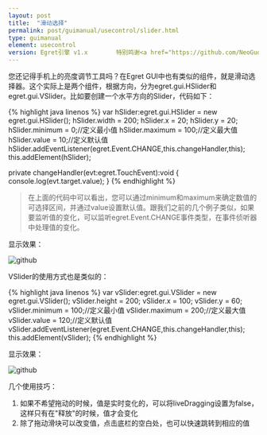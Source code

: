 ```yaml
---
layout: post
title:  "滑动选择"
permalink: post/guimanual/usecontrol/slider.html
type: guimanual
element: usecontrol
version: Egret引擎 v1.x        特别鸣谢<a href="https://github.com/NeoGuo/" target="_blank">郭少瑞</a>同学撰写此文档
---
```


您还记得手机上的亮度调节工具吗？在Egret GUI中也有类似的组件，就是滑动选择器。这个实际上是两个组件，根据方向，分为egret.gui.HSlider和egret.gui.VSlider。比如要创建一个水平方向的Slider，代码如下：

{% highlight java linenos %}
var hSlider:egret.gui.HSlider = new egret.gui.HSlider();
hSlider.width = 200;
hSlider.x = 20;
hSlider.y = 20;
hSlider.minimum = 0;//定义最小值
hSlider.maximum = 100;//定义最大值
hSlider.value = 10;//定义默认值
hSlider.addEventListener(egret.Event.CHANGE,this.changeHandler,this);
this.addElement(hSlider);

private changeHandler(evt:egret.TouchEvent):void {
    console.log(evt.target.value);
}
{% endhighlight %}

> 在上面的代码中可以看出，您可以通过minimum和maximum来确定数值的可选择区间，并通过value设置默认值。跟我们之前的几个例子类似，如果要监听值的变化，可以监听egret.Event.CHANGE事件类型，在事件侦听器中处理值的变化。

显示效果：

![github]({{site.baseurl}}/assets/img/slider1.png "Egret")

VSlider的使用方式也是类似的：

{% highlight java linenos %}
var vSlider:egret.gui.VSlider = new egret.gui.VSlider();
vSlider.height = 200;
vSlider.x = 100;
vSlider.y = 60;
vSlider.minimum = 100;//定义最小值
vSlider.maximum = 200;//定义最大值
vSlider.value = 120;//定义默认值
vSlider.addEventListener(egret.Event.CHANGE,this.changeHandler,this);
this.addElement(vSlider);
{% endhighlight %}

显示效果：

![github]({{site.baseurl}}/assets/img/slider2.png "Egret")

几个使用技巧：

1. 如果不希望拖动的时候，值是实时变化的，可以将liveDragging设置为false，这样只有在"释放"的时候，值才会变化
2. 除了拖动滑块可以改变值，点击底栏的空白处，也可以快速跳转到相应的值
